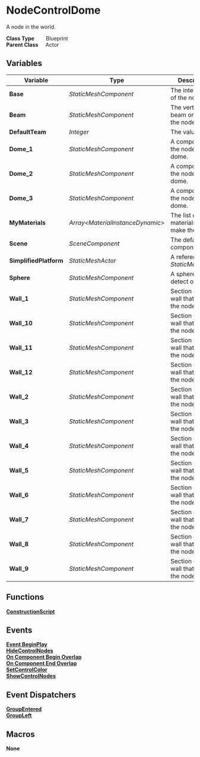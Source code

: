 # NodeControlDome
A node in the world.  

**Class Type**&nbsp; &nbsp; &nbsp; &nbsp; Blueprint  
**Parent Class** &nbsp; &nbsp; Actor  

## Variables
|Variable               |Type                               |Description                                    |
|-----------------------|-----------------------------------|-----------------------------------------------|
|**Base**               |*StaticMeshComponent*              |The interior base of the node.                 |
|**Beam**               |*StaticMeshComponent*              |The vertical beam on top of the node.          |
|**DefaultTeam**        |*Integer*                          |The value -1.                                  |
|**Dome_1**             |*StaticMeshComponent*              |A component of the node's dome.                |
|**Dome_2**             |*StaticMeshComponent*              |A component of the node's dome.                |
|**Dome_3**             |*StaticMeshComponent*              |A component of the node's dome.                |
|**MyMaterials**        |*Array\<MaterialInstanceDynamic\>* |The list of materials used to make the node.   |
|**Scene**              |*SceneComponent*                   |The default root component.                    |
|**SimplifiedPlatform** |*StaticMeshActor*                  |A reference to *StaticMeshActor*.              |
|**Sphere**             |*StaticMeshComponent*              |A sphere to detect overlap.                    |
|**Wall_1**             |*StaticMeshComponent*              |Section of the wall that circles the node.     |
|**Wall_10**            |*StaticMeshComponent*              |Section of the wall that circles the node.     |
|**Wall_11**            |*StaticMeshComponent*              |Section of the wall that circles the node.     |
|**Wall_12**            |*StaticMeshComponent*              |Section of the wall that circles the node.     |
|**Wall_2**             |*StaticMeshComponent*              |Section of the wall that circles the node.     |
|**Wall_3**             |*StaticMeshComponent*              |Section of the wall that circles the node.     |
|**Wall_4**             |*StaticMeshComponent*              |Section of the wall that circles the node.     |
|**Wall_5**             |*StaticMeshComponent*              |Section of the wall that circles the node.     |
|**Wall_6**             |*StaticMeshComponent*              |Section of the wall that circles the node.     |
|**Wall_7**             |*StaticMeshComponent*              |Section of the wall that circles the node.     |
|**Wall_8**             |*StaticMeshComponent*              |Section of the wall that circles the node.     |
|**Wall_9**             |*StaticMeshComponent*              |Section of the wall that circles the node.     |

## Functions
[**ConstructionScript**](../../Methods/ClientMethods/ConstructionScript_NodeControlDome.md)  

## Events
[**Event BeginPlay**](../../Events/BeginPlay_NodeControlDome.md)  
[**HideControlNodes**](../../Events/HideControlNodes.md)  
[**On Component Begin Overlap**](../../Events/ComponentBeginOverlap_NodeControlDome.md)  
[**On Component End Overlap**](../../Events/ComponentEndOverlap_NodeControlDome.md)  
[**SetControlColor**](../../Events/SetControlColor.md)  
[**ShowControlNodes**](../../Events/ShowControlNodes.md)  

## Event Dispatchers
[**GroupEntered**](../../Dispatchers/GroupEntered.md)  
[**GroupLeft**](../../Dispatchers/GroupLeft.md)  

## Macros
**None**